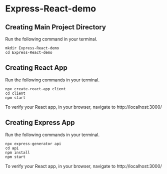 # Express-React-demo

## Creating Main Project Directory

Run the following command in your terminal.

```shell script
mkdir Express-React-demo
cd Express-React-demo
```

## Creating React App

Run the following commands in your terminal.

```shell script
npx create-react-app client
cd client
npm start
```

To verify your React app, in your browser, navigate to http://localhost:3000/

## Creating Express App

Run the following commands in your terminal.

```shell script
npx express-generator api
cd api
npm install
npm start
```

To verify your React app, in your browser, navigate to http://localhost:3000/